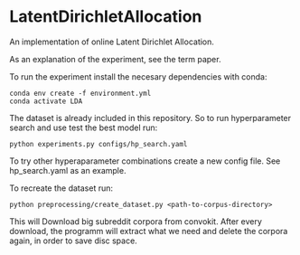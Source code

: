 # LatentDirichletAllocation
An implementation of online Latent Dirichlet Allocation.

As an explanation of the experiment, see the term paper.

To run the experiment install the necesary dependencies with conda:

    conda env create -f environment.yml
    conda activate LDA

The dataset is already included in this repository. So to run hyperparameter search and use test the best model run:

    python experiments.py configs/hp_search.yaml
    
To try other hyperaparameter combinations create a new config file. See hp_search.yaml as an example.

To recreate the dataset run:

    python preprocessing/create_dataset.py <path-to-corpus-directory>
    
This will Download big subreddit corpora from convokit. After every download, the programm will extract what we need and delete
the corpora again, in order to save disc space.
